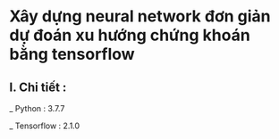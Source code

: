 # Xây dựng neural network đơn giản dự đoán xu hướng chứng khoán bằng tensorflow

## I. Chi tiết :

_ Python : 3.7.7

_ Tensorflow : 2.1.0 
